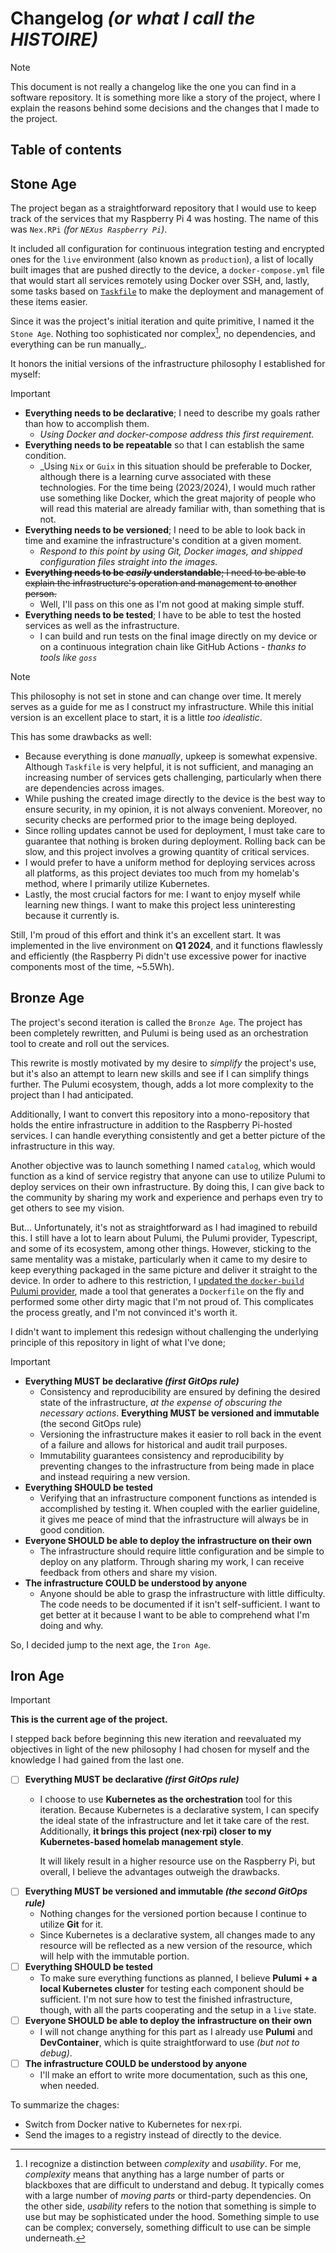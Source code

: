 # Changelog _(or what I call the HISTOIRE)_

> [!NOTE]
> This document is not really a changelog like the one you can find in a software
> repository. It is something more like a story of the project, where I explain
> the reasons behind some decisions and the changes that I made to the project.

## Table of contents

## Stone Age

The project began as a straightforward repository that I would use to keep track
of the services that my Raspberry Pi 4 was hosting. The name of this was `Nex.RPi`
_(for `NEXus Raspberry Pi`)_.

It included all configuration for continuous integration testing and encrypted
ones for the `live` environment (also known as `production`), a list of locally
built images that are pushed directly to the device, a `docker-compose.yml` file
that would start all services remotely using Docker over SSH, and, lastly, some
tasks based on [`Taskfile`](https://taskfile.dev/) to make the deployment and
management of these items easier.

Since it was the project's initial iteration and quite primitive, I named it the
`Stone Age`. Nothing too sophisticated nor complex[^1], no dependencies, and
everything can be run manually_.

It honors the initial versions of the infrastructure philosophy I established
for myself:

> [!IMPORTANT]
> - **Everything needs to be declarative**; I need to describe my goals rather than
>   how to accomplish them.
>   - _Using Docker and docker-compose address this first requirement._
> - **Everything needs to be repeatable** so that I can establish the same condition.
>   - _Using `Nix` or `Guix` in this situation should be preferable to Docker,
>     although there is a learning curve associated with these technologies. For
>     the time being (2023/2024), I would much rather use something like Docker,
>     which the great majority of people who will read this material are already
>     familiar with, than something that is not.
> - **Everything needs to be versioned**; I need to be able to look back in time
>   and examine the infrastructure's condition at a given moment.
>   - _Respond to this point by using Git, Docker images, and shipped configuration
>     files straight into the images._
> - ~~**Everything needs to be _easily_ understandable**; I need to be able to explain
>   the infrastructure's operation and management to another person.~~
>   - Well, I'll pass on this one as I'm not good at making simple stuff.
> - **Everything needs to be tested**; I have to be able to test the hosted
>   services as well as the infrastructure.
>   - I can build and run tests on the final image directly on my device or on a
>     continuous integration chain like GitHub Actions - _thanks to tools like `goss`_

> [!NOTE]
> This philosophy is not set in stone and can change over time. It merely serves
> as a guide for me as I construct my infrastructure. While this initial version
> is an excellent place to start, it is a little _too idealistic_.

This has some drawbacks as well:
- Because everything is done _manually_, upkeep is somewhat expensive. Although
  `Taskfile` is very helpful, it is not sufficient, and managing an increasing
  number of services gets challenging, particularly when there are dependencies
  across images.
- While pushing the created image directly to the device is the best way to
  ensure security, in my opinion, it is not always convenient. Moreover, no
  security checks are performed prior to the image being deployed.
- Since rolling updates cannot be used for deployment, I must take care to
  guarantee that nothing is broken during deployment. Rolling back can be slow,
  and this project involves a growing quantity of critical services.
- I would prefer to have a uniform method for deploying services across all
  platforms, as this project deviates too much from my homelab's method, where I
  primarily utilize Kubernetes.
- Lastly, the most crucial factors for me: I want to enjoy myself while learning
  new things. I want to make this project less uninteresting because it
  currently is.

Still, I'm proud of this effort and think it's an excellent start. It was
implemented in the live environment on **Q1 2024**, and it functions flawlessly
and efficiently (the Raspberry Pi didn't use excessive power for inactive
components most of the time, ~5.5Wh).

## Bronze Age

The project's second iteration is called the `Bronze Age`. The project has been
completely rewritten, and Pulumi is being used as an orchestration tool to create
and roll out the services.

This rewrite is mostly motivated by my desire to _simplify_ the project's use,
but it's also an attempt to learn new skills and see if I can simplify things
further. The Pulumi ecosystem, though, adds a lot more complexity to the project
than I had anticipated.

Additionally, I want to convert this repository into a mono-repository that holds
the entire infrastructure in addition to the Raspberry Pi-hosted services. I can
handle everything consistently and get a better picture of the infrastructure in
this way.

Another objective was to launch something I named `catalog`, which would
function as a kind of service registry that anyone can use to utilize Pulumi to
deploy services on their own infrastructure. By doing this, I can give back to
the community by sharing my work and experience and perhaps even try to get others
to see my vision.

But... Unfortunately, it's not as straightforward as I had imagined to rebuild
this. I still have a lot to learn about Pulumi, the Pulumi provider, Typescript,
and some of its ecosystem, among other things. However, sticking to the same
mentality was a mistake, particularly when it came to my desire to keep everything
packaged in the same picture and deliver it straight to the device.
In order to adhere to this restriction, I
[updated the `docker-build` Pulumi provider](https://github.com/pulumi/pulumi-docker-build/pull/103),
made a tool that generates a `Dockerfile` on the fly and performed some other
dirty magic that I'm not proud of. This complicates the process greatly, and I'm
not convinced it's worth it.

I didn't want to implement this redesign without challenging the underlying
principle of this repository in light of what I've done;

> [!IMPORTANT]
> - **Everything MUST be declarative _(first GitOps rule)_**
>   - Consistency and reproducibility are ensured by defining the desired state of
>     the infrastructure, _at the expense of obscuring the necessary actions_.
> **Everything MUST be versioned and immutable** (the second GitOps rule)
>   - Versioning the infrastructure makes it easier to roll back in the event of a
>     failure and allows for historical and audit trail purposes.
>   - Immutability guarantees consistency and reproducibility by preventing
>     changes to the infrastructure from being made in place and instead requiring
>     a new version.
> - **Everything SHOULD be tested**
>   - Verifying that an infrastructure component functions as intended is
>     accomplished by testing it. When coupled with the earlier guideline, it gives
>     me peace of mind that the infrastructure will always be in good condition.
> - **Everyone SHOULD be able to deploy the infrastructure on their own**
>   - The infrastructure should require little configuration and be simple to
>     deploy on any platform. Through sharing my work, I can receive feedback from
>     others and share my vision.
> - **The infrastructure COULD be understood by anyone**
>   - Anyone should be able to grasp the infrastructure with little difficulty. The
>     code needs to be documented if it isn't self-sufficient. I want to get better
>     at it because I want to be able to comprehend what I'm doing and why.

So, I decided jump to the next age, the `Iron Age`.

## Iron Age

> [!IMPORTANT]
> **This is the current age of the project.**

I stepped back before beginning this new iteration and reevaluated my objectives
in light of the new philosophy I had chosen for myself and the knowledge I had
gained from the last one.

- [ ] **Everything MUST be declarative _(first GitOps rule)_**
  - I choose to use **Kubernetes as the orchestration** tool for this iteration.
    Because Kubernetes is a declarative system, I can specify the ideal state of
    the infrastructure and let it take care of the rest. Additionally, **it
    brings this project (nex·rpi) closer to my Kubernetes-based homelab
    management style**.

    It will likely result in a higher resource use on the Raspberry Pi, but
    overall, I believe the advantages outweigh the drawbacks.
- [ ] **Everything MUST be versioned and immutable _(the second GitOps rule)_**
  - Nothing changes for the versioned portion because I continue to utilize
    **Git** for it.
  - Since Kubernetes is a declarative system, all changes made to any resource
    will be reflected as a new version of the resource, which will help with the
    immutable portion.
- [ ] **Everything SHOULD be tested**
  - To make sure everything functions as planned, I believe **Pulumi + a local
    Kubernetes cluster** for testing each component should be sufficient. I'm
    not sure how to test the finished infrastructure, though, with all the parts
    cooperating and the setup in a `live` state.
- [ ] **Everyone SHOULD be able to deploy the infrastructure on their own**
  - I will not change anything for this part as I already use **Pulumi** and
    **DevContainer**, which is quite straightforward to use _(but not to debug)_.
- [ ] **The infrastructure COULD be understood by anyone**
  - I'll make an effort to write more documentation, such as this one, when
    needed.

To summarize the chages:
- Switch from Docker native to Kubernetes for nex·rpi.
- Send the images to a registry instead of directly to the device.

[^1]: I recognize a distinction between _complexity_ and _usability_. For me,
      _complexity_ means that anything has a large number of parts or blackboxes
      that are difficult to understand and debug. It typically comes with a large
      number of _moving parts_ or third-party dependencies.
      On the other side, _usability_ refers to the notion that something is
      simple to use but may be sophisticated under the hood.
      Something simple to use can be complex; conversely, something difficult to
      use can be simple underneath.
